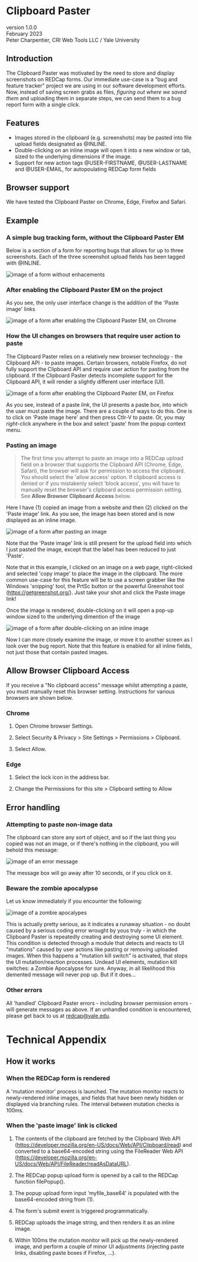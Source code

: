 # Clipboard Paster
version 1.0.0  
February 2023  
Peter Charpentier, CRI Web Tools LLC / Yale University

## Introduction
The Clipboard Paster was motivated by the need to store and display screenshots on REDCap forms. Our immediate use-case is a "bug and feature tracker" project we are using in our software development efforts. Now, instead of saving screen grabs as files, *figuring out where we saved them* and uploading them in separate steps, we can send them to a bug report form with a single click.

## Features
- Images stored in the clipboard (e.g. screenshots) may be pasted into file upload fields designated as @INLINE.
- Double-clicking on an inline image will open it into a new window or tab, sized to the underlying dimensions if the image.
- Support for new action tags @USER-FIRSTNAME, @USER-LASTNAME and @USER-EMAIL, for autopoulating REDCap form fields

## Browser support
We have tested the Clipboard Paster on Chrome, Edge, Firefox and Safari. 

## Example 

### A simple bug tracking form, without the Clipboard Paster EM

Below is a section of a form for reporting bugs that allows for up to three screenshots. Each of the three screenshot upload fields has been tagged with @INLINE.

![image of a form without enhacements](images/example0.png)

### After enabling the Clipboard Paster EM on the project

As you see, the only user interface change is the addition of the 'Paste image' links

![image of a form after enabling the Clipboard Paster EM, on Chrome](images/example1.png)

### How the UI changes on browsers that require user action to paste
The Clipboard Paster relies on a relatively new browser technology - the Clipboard API - to paste images. Certain browsers, notable Firefox, do not fully support the Clipboard API and require user action for pasting from the clipboard. If the Clipboard Paster detects incomplete support for the Clipboard API, it will render a slightly different user interface (UI).

![image of a form after enabling the Clipboard Paster EM, on Firefox](images/example1a.png)

As you see, instead of a paste *link*, the UI presents a paste *box*, into which the user must paste the image. There are a couple of ways to do this. One is to click on 'Paste image here' and then press Ctlr-V to paste. Or, you may *right*-click anywhere in the box and select 'paste' from the popup context menu.

### Pasting an image

> The first time you attempt to paste an image into a REDCap upload field on a browser that supports the Clipboard API (Chrome, Edge, Safari), the browser will ask for permission to access the clipboard. You should select the 'allow access' option. If clipboard access is denied or if you mistakenly select 'block access', you will have to manually reset the browser's clipboard access permission setting. See **Allow Browser Clipboard Access** below.

Here I have (1) copied an image from a website and then (2) clicked on the 'Paste image' link. As you see, the image has been stored and is now displayed as an inline image. 

![image of a form after pasting an image](images/example2s.png)

Note that the 'Paste image' link is still present for the upload field into which I just pasted the image, except that the label has been reduced to just 'Paste'.

Note that in this example, I clicked on an image on a web page, right-clicked and selected 'copy image' to place the image in the clipboard. The more common use-case for this feature will be to use a screen grabber like the Windows 'snipping' tool, the PrtSc button or the powerful Greenshot tool (https://getgreenshot.org/). Just take your shot and click the Paste image link!

Once the image is rendered, double-clicking on it will open a pop-up window sized to the underlying dimention of the image 

![image of a form after double-clicking on an inline image](images/example3s.png)

Now I can more closely examine the image, or move it to another screen as I look over the bug report. Note that this feature is enabled for all inline fields, not just those that contain pasted images.

## Allow Browser Clipboard Access

If you receive a "No clipboard access" message whilst attempting a paste, you must manually reset this browser setting. Instructions for various browsers are shown below.

### Chrome

1. Open Chrome browser Settings.

2. Select Security & Privacy > Site Settings > Permissions > Clipboard.

3. Select Allow. 

### Edge

1. Select the lock icon in the address bar.

2. Change the Permissions for this site > Clipboard setting to Allow


## Error handling

### Attempting to paste non-image data

The clipboard can store any sort of object, and so if the last thing you copied was not an image, or if there's nothing in the clipboard, you will behold this message:

![image of an error message](images/example6.png)

The message box will go away after 10 seconds, or if you click on it.

### Beware the zombie apocalypse
Let us know immediately if you encounter the following:

![image of a zombie apocalypes](images/zombie.png)

This is actually pretty serious, as it indicates a runaway situation - no doubt caused by a serious coding error wrought by yous truly - in which the Clipboard Paster is repeatedly creating and destroying some UI element. This condition is detected through a module that detects and reacts to UI "mutations" caused by user actions like pasting or removing uploaded images. When this happens a "mutation kill switch" is activated, that stops the UI mutation/reaction processes. Undead UI elements, mutation kill switches: a Zombie Apocalypse for sure. Anyway, in all likelihood this demented message will never pop up. But if it does...

### Other errors ###

All 'handled' Clipboard Paster errors - including browser permission errors - will generate messages as above. If an unhandled condition is encountered, please get back to us at redcap@yale.edu.

# Technical Appendix 

## How it works

### When the REDCap form is rendered ##

A 'mutation monitor' process is launched. The mutation monitor reacts to newly-rendered inline images, and fields that have been newly hidden or displayed via branching rules. The interval between mutation checks is 100ms.

### When the 'paste image' link is clicked ##

1. The contents of the clipboard are fetched by the Clipboard Web API (https://developer.mozilla.org/en-US/docs/Web/API/Clipboard/read) and converted to a base64-encoded string using the FileReader Web API (https://developer.mozilla.org/en-US/docs/Web/API/FileReader/readAsDataURL).

2. The REDCap popup upload form is opened by a call to the REDCap function filePopup().

3. The popup upload form input 'myfile_base64' is populated with the base64-encoded string from (1).

4. The form's submit event is triggered programmatically.

5. REDCap uploads the image string, and then renders it as an inline image.

6. Within 100ms the mutation monitor will pick up the newly-rendered image, and perform a couple of minor UI adjustments (injecting paste links, disabling paste boxes if Firefox, ...).



















